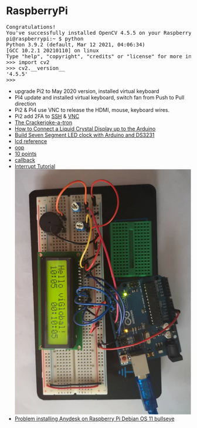 # RaspberryPi
<pre>
Congratulations!
You've successfully installed OpenCV 4.5.5 on your Raspberry Pi 32-bit OS
pi@raspberrypi:~ $ python
Python 3.9.2 (default, Mar 12 2021, 04:06:34) 
[GCC 10.2.1 20210110] on linux
Type "help", "copyright", "credits" or "license" for more information.
>>> import cv2
>>> cv2.__version__
'4.5.5'
>>> 
</pre>
* upgrade Pi2 to May 2020 version, installed virtual keyboard
* PI4 update and installed virtual keyboard, switch fan from Push to Pull direction
* Pi2 & Pi4 use VNC to release the HDMI, mouse, keyboard wires.
* Pi2 add 2FA to [SSH](https://www.raspberrypi.org/blog/setting-up-two-factor-authentication-on-your-raspberry-pi/) & [VNC](https://www.raspberrypi.org/forums/viewtopic.php?t=226283)
* [The Crackerjoke-a-tron](https://www.raspberrypi.org/blog/the-crackerjoke-a-tron/)
* [How to Connect a Liquid Crystal Display up to the Arduino](https://www.youtube.com/watch?v=z-j1j6XIUFI&t=128s)
* [Build Seven Segment LED clock with Arduino and DS3231](https://www.youtube.com/watch?v=qB0drI56zGE)
* [lcd reference](https://forum.arduino.cc/index.php?topic=185613.0)
* [oop](https://roboticsbackend.com/arduino-object-oriented-programming-oop/)
* [10 points](https://roboticsbackend.com/the-arduino-language-in-10-points/)
* [callback](https://www.onetransistor.eu/2019/05/arduino-class-interrupts-and-callbacks.html)
* [Interrupt Tutorial](http://www.gammon.com.au/forum/?id=11488)
![lcd](./img/lcd.png "lcd")
* [Problem installing Anydesk on Raspberry Pi Debian OS 11 bullseye](https://www.youtube.com/watch?v=v7gHA-Laf4k)

